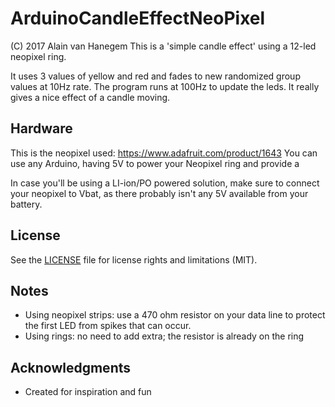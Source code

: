 # ArduinoCandleEffectNeoPixel

(C) 2017 Alain van Hanegem
This is a 'simple candle effect' using a 12-led neopixel ring. 

It uses 3 values of yellow and red and fades to new randomized group values at 10Hz rate. The program runs at 100Hz to update the leds. It really gives a nice effect of a candle moving.


## Hardware

This is the neopixel used: https://www.adafruit.com/product/1643
You can use any Arduino, having 5V to power your Neopixel ring and provide a 

In case you'll be using a LI-ion/PO powered solution, make sure to connect your neopixel to Vbat, as there probably isn't any 5V available from your battery.

## License 

See the [LICENSE](LICENSE.md) file for license rights and limitations (MIT).

## Notes
* Using neopixel strips: use a 470 ohm resistor on your data line to protect the first LED from spikes that can occur.
* Using rings: no need to add extra; the resistor is already on the ring

## Acknowledgments

* Created for inspiration and fun
